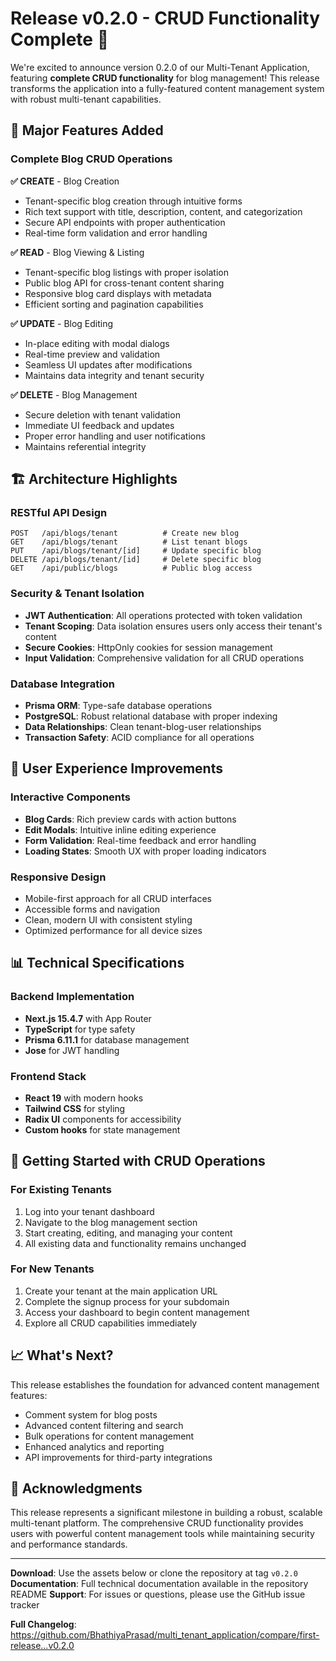 # Release v0.2.0 - CRUD Functionality Complete 🎉

We're excited to announce version 0.2.0 of our Multi-Tenant Application, featuring **complete CRUD functionality** for blog management! This release transforms the application into a fully-featured content management system with robust multi-tenant capabilities.

## 🚀 Major Features Added

### Complete Blog CRUD Operations

**✅ CREATE** - Blog Creation
- Tenant-specific blog creation through intuitive forms
- Rich text support with title, description, content, and categorization
- Secure API endpoints with proper authentication
- Real-time form validation and error handling

**✅ READ** - Blog Viewing & Listing  
- Tenant-specific blog listings with proper isolation
- Public blog API for cross-tenant content sharing
- Responsive blog card displays with metadata
- Efficient sorting and pagination capabilities

**✅ UPDATE** - Blog Editing
- In-place editing with modal dialogs
- Real-time preview and validation
- Seamless UI updates after modifications
- Maintains data integrity and tenant security

**✅ DELETE** - Blog Management
- Secure deletion with tenant validation
- Immediate UI feedback and updates
- Proper error handling and user notifications
- Maintains referential integrity

## 🏗️ Architecture Highlights

### RESTful API Design
```
POST   /api/blogs/tenant          # Create new blog
GET    /api/blogs/tenant          # List tenant blogs  
PUT    /api/blogs/tenant/[id]     # Update specific blog
DELETE /api/blogs/tenant/[id]     # Delete specific blog
GET    /api/public/blogs          # Public blog access
```

### Security & Tenant Isolation
- **JWT Authentication**: All operations protected with token validation
- **Tenant Scoping**: Data isolation ensures users only access their tenant's content
- **Secure Cookies**: HttpOnly cookies for session management
- **Input Validation**: Comprehensive validation for all CRUD operations

### Database Integration
- **Prisma ORM**: Type-safe database operations
- **PostgreSQL**: Robust relational database with proper indexing
- **Data Relationships**: Clean tenant-blog-user relationships
- **Transaction Safety**: ACID compliance for all operations

## 🎨 User Experience Improvements

### Interactive Components
- **Blog Cards**: Rich preview cards with action buttons
- **Edit Modals**: Intuitive inline editing experience  
- **Form Validation**: Real-time feedback and error handling
- **Loading States**: Smooth UX with proper loading indicators

### Responsive Design
- Mobile-first approach for all CRUD interfaces
- Accessible forms and navigation
- Clean, modern UI with consistent styling
- Optimized performance for all device sizes

## 📊 Technical Specifications

### Backend Implementation
- **Next.js 15.4.7** with App Router
- **TypeScript** for type safety
- **Prisma 6.11.1** for database management
- **Jose** for JWT handling

### Frontend Stack
- **React 19** with modern hooks
- **Tailwind CSS** for styling
- **Radix UI** components for accessibility
- **Custom hooks** for state management

## 🔧 Getting Started with CRUD Operations

### For Existing Tenants
1. Log into your tenant dashboard
2. Navigate to the blog management section
3. Start creating, editing, and managing your content
4. All existing data and functionality remains unchanged

### For New Tenants
1. Create your tenant at the main application URL
2. Complete the signup process for your subdomain
3. Access your dashboard to begin content management
4. Explore all CRUD capabilities immediately

## 📈 What's Next?

This release establishes the foundation for advanced content management features:
- Comment system for blog posts
- Advanced content filtering and search
- Bulk operations for content management
- Enhanced analytics and reporting
- API improvements for third-party integrations

## 🙏 Acknowledgments

This release represents a significant milestone in building a robust, scalable multi-tenant platform. The comprehensive CRUD functionality provides users with powerful content management tools while maintaining security and performance standards.

---

**Download**: Use the assets below or clone the repository at tag `v0.2.0`
**Documentation**: Full technical documentation available in the repository README
**Support**: For issues or questions, please use the GitHub issue tracker

**Full Changelog**: https://github.com/BhathiyaPrasad/multi_tenant_application/compare/first-release...v0.2.0